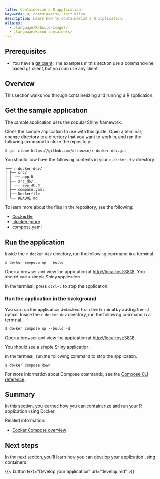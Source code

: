 ```yaml
---
title: Containerize a R application
keywords: R, containerize, initialize
description: Learn how to containerize a R application.
aliases:
  - /language/R/build-images/
  - /language/R/run-containers/
---
```


## Prerequisites

* You have a [git client](https://git-scm.com/downloads). The examples in this section use a command-line based git client, but you can use any client.

## Overview

This section walks you through containerizing and running a R application.

## Get the sample application

The sample application uses the popular [Shiny](https://shiny.posit.co/) framework.

Clone the sample application to use with this guide. Open a terminal, change directory to a directory that you want to work in, and run the following command to clone the repository:

```console
$ git clone https://github.com/mfranzon/r-docker-dev.git
```

You should now have the following contents in your `r-docker-dev`
directory.

```text
├── r-docker-dev/
│ ├── src/
│ │ └── app.R
│ ├── src_db/
│ │ └── app_db.R
│ ├── compose.yaml
│ ├── Dockerfile
│ └── README.md
```

To learn more about the files in the repository, see the following:
 - [Dockerfile](../../reference/dockerfile.md)
 - [.dockerignore](../../reference/dockerfile.md#dockerignore-file)
 - [compose.yaml](/reference/compose-file/_index.md)

## Run the application

Inside the `r-docker-dev` directory, run the following command in a
terminal.

```console
$ docker compose up --build
```

Open a browser and view the application at [http://localhost:3838](http://localhost:3838). You should see a simple Shiny application.

In the terminal, press `ctrl`+`c` to stop the application.

### Run the application in the background

You can run the application detached from the terminal by adding the `-d`
option. Inside the `r-docker-dev` directory, run the following command
in a terminal.

```console
$ docker compose up --build -d
```

Open a browser and view the application at [http://localhost:3838](http://localhost:3838).

You should see a simple Shiny application.

In the terminal, run the following command to stop the application.

```console
$ docker compose down
```

For more information about Compose commands, see the [Compose CLI
reference](/reference/cli/docker/compose/_index.md).

## Summary

In this section, you learned how you can containerize and run your R
application using Docker.

Related information:
 - [Docker Compose overview](/manuals/compose/_index.md)

## Next steps

In the next section, you'll learn how you can develop your application using
containers.

{{< button text="Develop your application" url="develop.md" >}}
